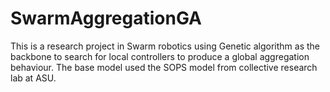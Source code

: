 # SwarmAggregationGA
This is a research project in Swarm robotics using Genetic algorithm as the backbone to search for local controllers to produce a global aggregation behaviour. The base model used the SOPS model from collective research lab at ASU.
